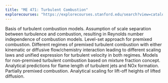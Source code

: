 ```yaml
---
title: "ME 471: Turbulent Combustion"
explorecourses: "https://explorecourses.stanford.edu/search?view=catalog&filter-coursestatus-Active=on&page=0&catalog=&academicYear=&q=ME+471&collapse="
---
```


Basis of turbulent combustion models. Assumption of scale separation between turbulence and combustion, resulting in Reynolds number independence of combustion models. Level-set approach for premixed combustion. Different regimes of premixed turbulent combustion with either kinematic or diffusive flow/chemistry interaction leading to different scaling laws and unified expression for turbulent velocity in both regimes. Models for non-premixed turbulent combustion based on mixture fraction concept. Analytical predictions for flame length of turbulent jets and NOx formation. Partially premixed combustion. Analytical scaling for lift-off heights of lifted diffusion.